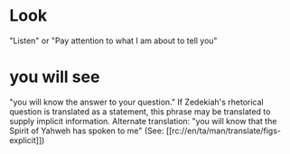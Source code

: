 # Look

"Listen" or "Pay attention to what I am about to tell you"

# you will see

"you will know the answer to your question." If Zedekiah's rhetorical question is translated as a statement, this phrase may be translated to supply implicit information. Alternate translation: "you will know that the Spirit of Yahweh has spoken to me" (See: [[rc://en/ta/man/translate/figs-explicit]])

